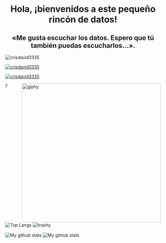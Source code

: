 <!---->
<h1 align="center">Hola, ¡bienvenidos a este pequeño rincón de datos!</h1>
<h2 align="center">«Me gusta escuchar los datos. Espero que tú también puedas escucharlos...».</h2>

<p align="left"> <img src="https://komarev.com/ghpvc/?username=crisdavid3335&label=Profile%20views&color=0e75b6&style=flat&theme=react" alt="crisdavid3335" /> </p>

<p align="left"> <a href="https://github.com/ryo-ma/github-profile-trophy"><img src="https://github-profile-trophy.vercel.app/?username=crisdavid3335&theme=radical" alt="crisdavid3335" /></a> </p>

<p align="left"> <a href="https://twitter.com/crisdavid3335" target="blank"><img src="https://img.shields.io/twitter/follow/crisdavid3335?logo=twitter&style=flat-square" alt="crisdavid3335" /></a> </p>?
<!---->
<!---->
<img align='right' src="https://cdn.dribbble.com/users/1292677/screenshots/6139167/media/5387dc7e035b3efe9d94516044de66a4.gif" width="450" alt="giphy">
<!---->







![Top Langs](https://github-readme-stats.vercel.app/api/top-langs/?username=crisdavid3335&layout=default&theme=vue-dark&hide=html&hide_border=true&card_width=330)
![trophy](https://github-profile-trophy.vercel.app/?username=crisdavid3335&&theme=vue-dark&column=3&row=2&theme=vue-dark)

<img align="center" src="https://github-readme-streak-stats.herokuapp.com?user=crisdavid3335&theme=vue-dark&hide_border=true&date_format=M%20j%5B%2C%20Y%5D" alt="My github stats" />
<img align="center" src="https://github-readme-stats.vercel.app/api?username=crisdavid3335&show_icons=true&include_all_commits=true&theme=cobalt&hide_border=true" alt="My github stats" />









